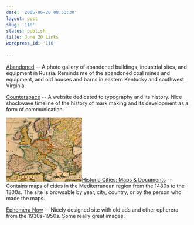 ```yaml
---
date: '2005-06-20 08:53:30'
layout: post
slug: '110'
status: publish
title: June 20 Links
wordpress_id: '110'

---
```


[Abandoned](http://www.abandoned.ru/) -- A photo gallery of abandoned buildings, industrial sites, and equipment in Russia. Reminds me of the abandoned coal mines and equipment, and old houses and barns in eastern Kentucky and southwest Virginia.




[Counterspace](http://counterspace.motivo.com/) -- A website dedicated to typography and its history. Nice shockwave timeline of the history of mark making and its development as a form of communication.




![Thumbnail screenshot of the Historic Cities homepage](/i/historicmaps_screen.jpg)[Historic Cities: Maps & Documents](http://historic-cities.huji.ac.il/historic_cities.html) -- Contains maps of cities in the Mediterranean region from the 1480s to the 1800s. The site is browsable by year, city, country, or by the person who made the maps.




[Ephemera Now](http://www.ephemeranow.com/main.htm) -- Nicely designed site with old ads and other epherera from the 1930s-1950s. Some really great images.
